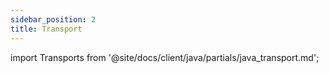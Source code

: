 ```yaml
---
sidebar_position: 2
title: Transport
---
```


import Transports from '@site/docs/client/java/partials/java_transport.md';

<Transports/>